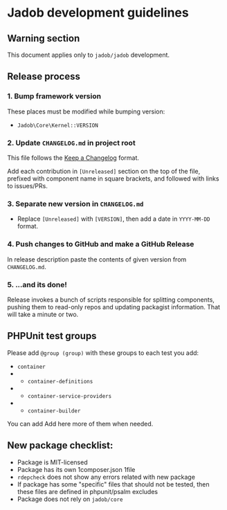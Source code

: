 # Jadob development guidelines

## Warning section

This document applies only to `jadob/jadob` development.

## Release process

### 1. Bump framework version

These places must be modified while bumping version:
- `Jadob\Core\Kernel::VERSION`

### 2. Update `CHANGELOG.md` in project root

This file follows the [Keep a Changelog](https://keepachangelog.com/en/1.0.0/) format.

Add each contribution in `[Unreleased]` section on the top of the file, prefixed with component name in square brackets, and followed with links to issues/PRs. 

### 3. Separate new version in `CHANGELOG.md`

- Replace `[Unreleased]` with `[VERSION]`, then add a date in `YYYY-MM-DD` format.

### 4. Push changes to GitHub and make a GitHub Release

In release description paste the contents of given version from `CHANGELOG.md`.

### 5. ...and its done!

Release invokes a bunch of scripts responsible for splitting components, pushing them to read-only
repos and updating packagist information. That will take a minute or two.


## PHPUnit test groups
Please add `@group (group)` with these groups to each test you add:

- `container`
- - `container-definitions`
- - `container-service-providers`
- - `container-builder`

You can add 
Add here more of them when needed.

## New package checklist:
- Package is MIT-licensed
- Package has its own 1composer.json 1file
- `rdepcheck` does not show any errors related with new package
- If package has some "specific" files that should not be tested, then these files are defined in phpunit/psalm excludes
- Package does not rely on `jadob/core` 
